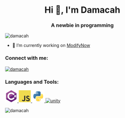 <h1 align="center">Hi 👋, I'm Damacah</h1>
<h3 align="center">A newbie in programming</h3>

<p align="left"> <img src="https://komarev.com/ghpvc/?username=damacah&label=Profile%20views&color=0e75b6&style=flat" alt="damacah" /> </p>

- 🔭 I’m currently working on [ModifyNow](https://github.com/Damacah/ModifyNow)

<h3 align="left">Connect with me:</h3>
<p align="left">
<a href="https://twitter.com/damacah" target="blank"><img align="center" src="https://raw.githubusercontent.com/rahuldkjain/github-profile-readme-generator/master/src/images/icons/Social/twitter.svg" alt="damacah" height="30" width="40" /></a>
</p>

<h3 align="left">Languages and Tools:</h3>
<p align="left"> <a href="https://www.w3schools.com/cs/" target="_blank" rel="noreferrer"> <img src="https://raw.githubusercontent.com/devicons/devicon/master/icons/csharp/csharp-original.svg" alt="csharp" width="40" height="40"/> </a> <a href="https://developer.mozilla.org/en-US/docs/Web/JavaScript" target="_blank" rel="noreferrer"> <img src="https://raw.githubusercontent.com/devicons/devicon/master/icons/javascript/javascript-original.svg" alt="javascript" width="40" height="40"/> </a> <a href="https://www.python.org" target="_blank" rel="noreferrer"> <img src="https://raw.githubusercontent.com/devicons/devicon/master/icons/python/python-original.svg" alt="python" width="40" height="40"/> </a> <a href="https://unity.com/" target="_blank" rel="noreferrer"> <img src="https://www.vectorlogo.zone/logos/unity3d/unity3d-icon.svg" alt="unity" width="40" height="40"/> </a> </p>

<p><img align="center" src="https://github-readme-stats.vercel.app/api/top-langs?username=damacah&show_icons=true&locale=en&layout=compact" alt="damacah" /></p>


